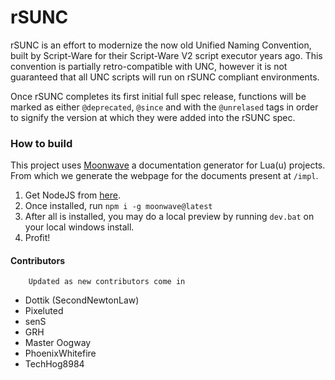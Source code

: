 # rSUNC

rSUNC is an effort to modernize the now old Unified Naming Convention, built by Script-Ware for their Script-Ware V2 script executor years ago. This convention is partially retro-compatible with UNC, however it is not guaranteed that all UNC scripts will run on rSUNC compliant environments.

Once rSUNC completes its first initial full spec release, functions will be marked as either `@deprecated`, `@since` and with the `@unrelased` tags in order to signify the version at which they were added into the rSUNC spec.

### How to build

This project uses [Moonwave](https://eryn.io/moonwave/) a documentation generator for Lua(u) projects. From which we generate the webpage for the documents present at `/impl`.

1. Get NodeJS from [here](https://nodejs.org/en).
2. Once installed, run `npm i -g moonwave@latest`
3. After all is installed, you may do a local preview by running `dev.bat` on your local windows install.
4. Profit!

#### Contributors
        Updated as new contributors come in
- Dottik (SecondNewtonLaw)
- Pixeluted
- senS
- GRH
- Master Oogway
- PhoenixWhitefire
- TechHog8984